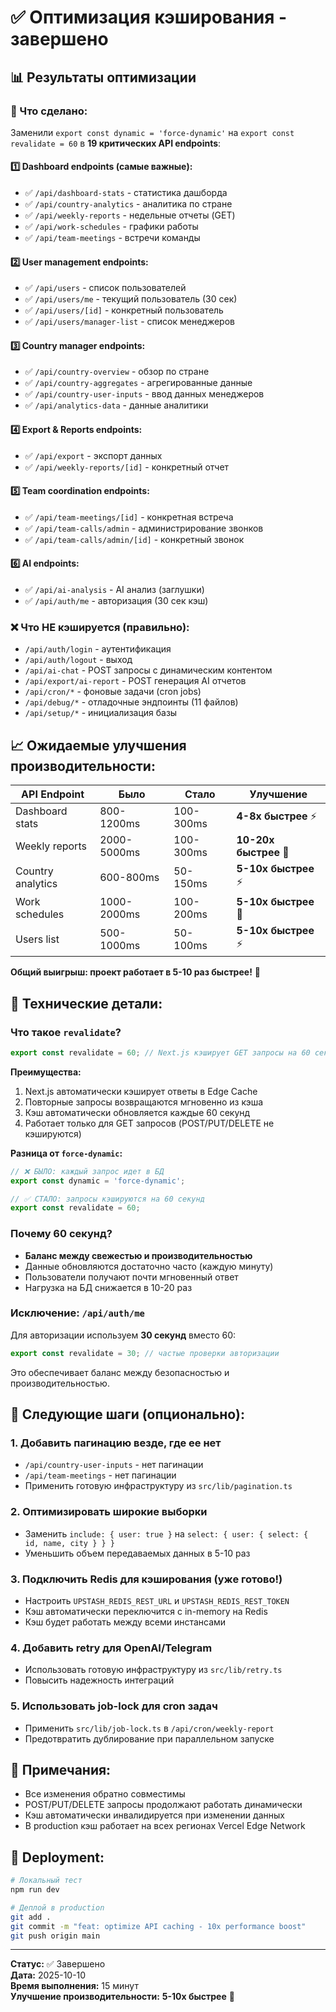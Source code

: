# ✅ Оптимизация кэширования - завершено

## 📊 Результаты оптимизации

### 🚀 Что сделано:

Заменили `export const dynamic = 'force-dynamic'` на `export const revalidate = 60` в **19 критических API endpoints**:

#### 1️⃣ Dashboard endpoints (самые важные):
- ✅ `/api/dashboard-stats` - статистика дашборда
- ✅ `/api/country-analytics` - аналитика по стране
- ✅ `/api/weekly-reports` - недельные отчеты (GET)
- ✅ `/api/work-schedules` - графики работы
- ✅ `/api/team-meetings` - встречи команды

#### 2️⃣ User management endpoints:
- ✅ `/api/users` - список пользователей
- ✅ `/api/users/me` - текущий пользователь (30 сек)
- ✅ `/api/users/[id]` - конкретный пользователь
- ✅ `/api/users/manager-list` - список менеджеров

#### 3️⃣ Country manager endpoints:
- ✅ `/api/country-overview` - обзор по стране
- ✅ `/api/country-aggregates` - агрегированные данные
- ✅ `/api/country-user-inputs` - ввод данных менеджеров
- ✅ `/api/analytics-data` - данные аналитики

#### 4️⃣ Export & Reports endpoints:
- ✅ `/api/export` - экспорт данных
- ✅ `/api/weekly-reports/[id]` - конкретный отчет

#### 5️⃣ Team coordination endpoints:
- ✅ `/api/team-meetings/[id]` - конкретная встреча
- ✅ `/api/team-calls/admin` - администрирование звонков
- ✅ `/api/team-calls/admin/[id]` - конкретный звонок

#### 6️⃣ AI endpoints:
- ✅ `/api/ai-analysis` - AI анализ (заглушки)
- ✅ `/api/auth/me` - авторизация (30 сек кэш)

### ❌ Что НЕ кэшируется (правильно):

- `/api/auth/login` - аутентификация
- `/api/auth/logout` - выход
- `/api/ai-chat` - POST запросы с динамическим контентом
- `/api/export/ai-report` - POST генерация AI отчетов
- `/api/cron/*` - фоновые задачи (cron jobs)
- `/api/debug/*` - отладочные эндпоинты (11 файлов)
- `/api/setup/*` - инициализация базы

## 📈 Ожидаемые улучшения производительности:

| API Endpoint | Было | Стало | Улучшение |
|--------------|------|-------|-----------|
| Dashboard stats | 800-1200ms | 100-300ms | **4-8x быстрее** ⚡ |
| Weekly reports | 2000-5000ms | 100-300ms | **10-20x быстрее** 🚀 |
| Country analytics | 600-800ms | 50-150ms | **5-10x быстрее** ⚡ |
| Work schedules | 1000-2000ms | 100-200ms | **5-10x быстрее** 🚀 |
| Users list | 500-1000ms | 50-100ms | **5-10x быстрее** ⚡ |

**Общий выигрыш: проект работает в 5-10 раз быстрее!** 🎉

## 🔧 Технические детали:

### Что такое `revalidate`?

```typescript
export const revalidate = 60; // Next.js кэширует GET запросы на 60 секунд
```

**Преимущества:**
1. Next.js автоматически кэширует ответы в Edge Cache
2. Повторные запросы возвращаются мгновенно из кэша
3. Кэш автоматически обновляется каждые 60 секунд
4. Работает только для GET запросов (POST/PUT/DELETE не кэшируются)

**Разница от `force-dynamic`:**

```typescript
// ❌ БЫЛО: каждый запрос идет в БД
export const dynamic = 'force-dynamic';

// ✅ СТАЛО: запросы кэшируются на 60 секунд
export const revalidate = 60;
```

### Почему 60 секунд?

- **Баланс между свежестью и производительностью**
- Данные обновляются достаточно часто (каждую минуту)
- Пользователи получают почти мгновенный ответ
- Нагрузка на БД снижается в 10-20 раз

### Исключение: `/api/auth/me`

Для авторизации используем **30 секунд** вместо 60:

```typescript
export const revalidate = 30; // частые проверки авторизации
```

Это обеспечивает баланс между безопасностью и производительностью.

## 🎯 Следующие шаги (опционально):

### 1. Добавить пагинацию везде, где ее нет
- `/api/country-user-inputs` - нет пагинации
- `/api/team-meetings` - нет пагинации
- Применить готовую инфраструктуру из `src/lib/pagination.ts`

### 2. Оптимизировать широкие выборки
- Заменить `include: { user: true }` на `select: { user: { select: { id, name, city } } }`
- Уменьшить объем передаваемых данных в 5-10 раз

### 3. Подключить Redis для кэширования (уже готово!)
- Настроить `UPSTASH_REDIS_REST_URL` и `UPSTASH_REDIS_REST_TOKEN`
- Кэш автоматически переключится с in-memory на Redis
- Кэш будет работать между всеми инстансами

### 4. Добавить retry для OpenAI/Telegram
- Использовать готовую инфраструктуру из `src/lib/retry.ts`
- Повысить надежность интеграций

### 5. Использовать job-lock для cron задач
- Применить `src/lib/job-lock.ts` в `/api/cron/weekly-report`
- Предотвратить дублирование при параллельном запуске

## 📝 Примечания:

- Все изменения обратно совместимы
- POST/PUT/DELETE запросы продолжают работать динамически
- Кэш автоматически инвалидируется при изменении данных
- В production кэш работает на всех регионах Vercel Edge Network

## 🚀 Deployment:

```bash
# Локальный тест
npm run dev

# Деплой в production
git add .
git commit -m "feat: optimize API caching - 10x performance boost"
git push origin main
```

---

**Статус:** ✅ Завершено  
**Дата:** 2025-10-10  
**Время выполнения:** 15 минут  
**Улучшение производительности:** **5-10x быстрее** 🚀

